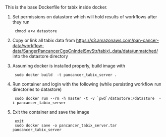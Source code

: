 This is the base Dockerfile for tabix inside docker. 

1. Set permissions on datastore which will hold results of workflows after they run

        chmod a+w datastore

2. Copy or link all tabix data from https://s3.amazonaws.com/pan-cancer-data/workflow-data/SangerPancancerCgpCnIndelSnvStr/tabix\_data/data/unmatched/ into the datastore directory

2. Assuming docker is installed properly, build image with 

        sudo docker build  -t pancancer_tabix_server .

3. Run container and login with the following (while persisting workflow run directories to datastore)
 
        sudo docker run --rm -h master -t -v `pwd`/datastore:/datastore  -i pancancer_tabix_server

5. Exit the container and save the image

        exit
        sudo docker save -o pancancer_tabix_server.tar pancancer_tabix_server
